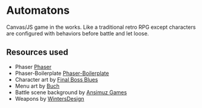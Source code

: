 # Automatons
Canvas/JS game in the works.
Like a traditional retro RPG except characters are configured with behaviors before battle and let loose.


## Resources used
- Phaser [Phaser](http://phaser.io/)
- Phaser-Boilerplate [Phaser-Boilerplate](https://github.com/DallOner/Phaser-Boilerplate)
- Character art by [Final Boss Blues](http://finalbossblues.com)
- Menu art by [Buch](http://opengameart.org/users/buch)
- Battle scene background by [Ansimuz Games](http://ansimuz.com/site/)
- Weapons by [WintersDesign](http://graphicriver.net/user/wintersdesign)